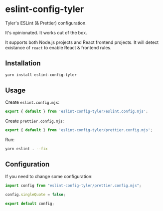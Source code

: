 # eslint-config-tyler

Tyler's ESLint (& Prettier) configuration.

It's opinionated. It works out of the box.

It supports both Node.js projects and React frontend projects.
It will detect existance of `react` to enable React & frontend rules.

## Installation

```bash
yarn install eslint-config-tyler
```

## Usage

Create `eslint.config.mjs`:

```js
export { default } from 'eslint-config-tyler/eslint.config.mjs';
```

Create `prettier.config.mjs`:

```js
export { default } from 'eslint-config-tyler/prettier.config.mjs';
```

Run:
```bash
yarn eslint . --fix
```

## Configuration

If you need to change some configuration:

```js
import config from "eslint-config-tyler/prettier.config.mjs";

config.singleQuote = false;

export default config;
```
